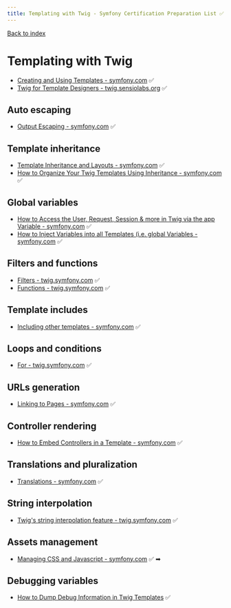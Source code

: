 ```yaml
---
title: Templating with Twig - Symfony Certification Preparation List ✅❌🌈
---
```

[Back to index](../readme.md#table-of-contents)

# Templating with Twig
- [Creating and Using Templates - symfony.com](https://symfony.com/doc/5.1/templating.html) ✅
- [Twig for Template Designers - twig.sensiolabs.org](https://twig.sensiolabs.org/doc/3.x/templates.html) ✅

## Auto escaping
- [Output Escaping - symfony.com](https://symfony.com/doc/5.1/templating.html#output-escaping) ✅

## Template inheritance
- [Template Inheritance and Layouts - symfony.com](https://symfony.com/doc/5.1/templating.html#template-inheritance-and-layouts) ✅
- [How to Organize Your Twig Templates Using Inheritance - symfony.com](https://symfony.com/doc/5.1/templating/inheritance.html) ✅

## Global variables
- [How to Access the User, Request, Session & more in Twig via the app Variable - symfony.com](https://symfony.com/doc/5.1/templates.html#the-app-global-variable) ✅
- [How to Inject Variables into all Templates (i.e. global Variables - symfony.com](https://symfony.com/doc/5.1/templating/global_variables.html) ✅

## Filters and functions
- [Filters - twig.symfony.com](https://twig.symfony.com/doc/3.x/filters/index.html) ✅
- [Functions - twig.symfony.com](https://twig.symfony.com/doc/3.x/functions/index.html) ✅

## Template includes
- [Including other templates - symfony.com](https://symfony.com/doc/5.1/templating.htmll#including-templates) ✅

## Loops and conditions
- [For - twig.symfony.com](https://twig.symfony.com/doc/3.x/tags/for.html) ✅

## URLs generation
- [Linking to Pages - symfony.com](https://symfony.com/doc/5.1/templating.html#linking-to-pages) ✅ 

## Controller rendering
- [How to Embed Controllers in a Template - symfony.com](https://symfony.com/doc/5.1/templates.html#embedding-controllers) ✅

## Translations and pluralization
- [Translations - symfony.com](https://symfony.com/doc/5.1/translation.html) ✅

## String interpolation
- [Twig's string interpolation feature - twig.symfony.com](https://twig.symfony.com/doc/3.x/templates.html#string-interpolation) ✅

## Assets management
- [Managing CSS and Javascript - symfony.com](https://symfony.com/doc/5.1/frontend.html) ✅ ➡

## Debugging variables
- [How to Dump Debug Information in Twig Templates](https://symfony.com/doc/current/templates.html#debugging-templates) ✅
